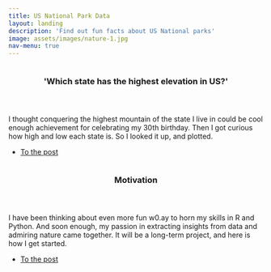 ```yaml
---
title: US National Park Data
layout: landing
description: 'Find out fun facts about US National parks'
image: assets/images/nature-1.jpg
nav-menu: true
---
```


<!-- Main -->
<div id="main">

<section id="two" class="spotlights">
	<section>
		<a href="2020-10-16-state-highest-lowest-points.html"  class="image">
			<img src="{% link assets/images/state_elevation.jpg %}" alt="" data-position="top center" />
		</a>
		<div class="content">
			<div class="inner">
				<header class="major">
					<h3>'Which state has the highest elevation in US?'</h3>
				</header>
				<p>I thought conquering the highest mountain of the state I live in could be cool enough achievement for celebrating my 30th birthday. Then I got curious how high and low each state is. So I looked it up, and plotted. </p>
				<ul class="actions">
					<li><a href="2020-10-16-state-highest-lowest-points.html" class="button">To the post</a></li>
				</ul>
			</div>
		</div>
	</section>
	<section>
		<section>
		<a href="2020-10-11-uspark_motivation.html"  class="image">
			<img src="{% link assets/images/bigbend-1.jpg %}" alt="" data-position="center center" />
		</a>
		<div class="content">
			<div class="inner">
				<header class="major">
					<h3>Motivation</h3>
				</header>
				<p>I have been thinking about even more fun w0.ay to horn my skills in R and Python. And soon enough, my passion in extracting insights from data and admiring nature came together. It will be a long-term project, and here is how I get started.</p>
				<ul class="actions">
					<li><a href="2020-10-11-uspark_motivation.html" class="button">To the post</a></li>
				</ul>
			</div>
		</div>
	</section>
</section>	
